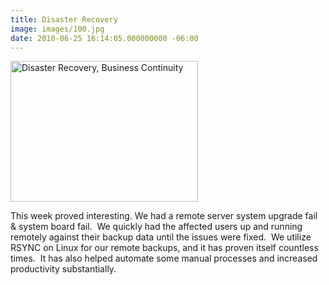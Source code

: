 ```yaml
---
title: Disaster Recovery
image: images/100.jpg
date: 2010-06-25 16:14:05.000000000 -06:00
---
```

<a href="http://blog-bfrancom.rhcloud.com/wp-content/uploads/2010/06/tornado22.jpg"><img class="size-medium wp-image-349 alignnone" title="tornado" src="http://res.cloudinary.com/bfrancom/image/upload/h_225,w_300/v1399820346/tornado2_phrnne.jpg" alt="Disaster Recovery, Business Continuity" width="300" height="225" /></a>

This week proved interesting. We had a remote server system upgrade fail &amp; system board fail.  We quickly had the affected users up and running remotely against their backup data until the issues were fixed.  We utilize RSYNC on Linux for our remote backups, and it has proven itself countless times.  It has also helped automate some manual processes and increased productivity substantially.
